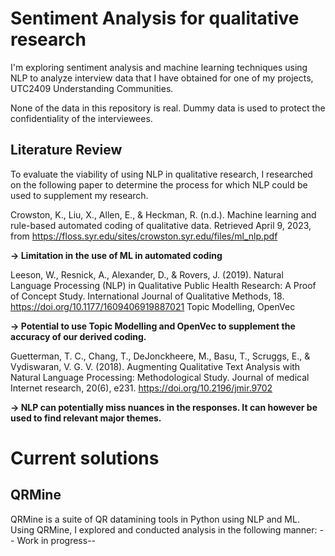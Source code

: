 # Sentiment Analysis for qualitative research
I'm exploring sentiment analysis and machine learning techniques using NLP to analyze interview data that I have obtained for one of my projects, UTC2409 Understanding Communities.

None of the data in this repository is real. Dummy data is used to protect the confidentiality of the interviewees.

## Literature Review
To evaluate the viability of using NLP in qualitative research, I researched on the following paper to determine the process for which NLP could be used to supplement my research.

Crowston, K., Liu, X., Allen, E., &amp; Heckman, R. (n.d.). Machine learning and rule-based automated coding of qualitative data. Retrieved April 9, 2023, from https://floss.syr.edu/sites/crowston.syr.edu/files/ml_nlp.pdf 

**-> Limitation in the use of ML in automated coding**

Leeson, W., Resnick, A., Alexander, D., & Rovers, J. (2019). Natural Language Processing (NLP) in Qualitative Public Health Research: A Proof of Concept Study. International Journal of Qualitative Methods, 18. https://doi.org/10.1177/1609406919887021
Topic Modelling, OpenVec

**-> Potential to use Topic Modelling and OpenVec to supplement the accuracy of our derived coding.**

Guetterman, T. C., Chang, T., DeJonckheere, M., Basu, T., Scruggs, E., & Vydiswaran, V. G. V. (2018). Augmenting Qualitative Text Analysis with Natural Language Processing: Methodological Study. Journal of medical Internet research, 20(6), e231. https://doi.org/10.2196/jmir.9702

**-> NLP can potentially miss nuances in the responses. It can however be used to find relevant major themes.**

# Current solutions
## QRMine
QRMine is a suite of QR datamining tools in Python using NLP and ML. Using QRMine, I explored and conducted analysis in the following manner:
-- Work in progress--

